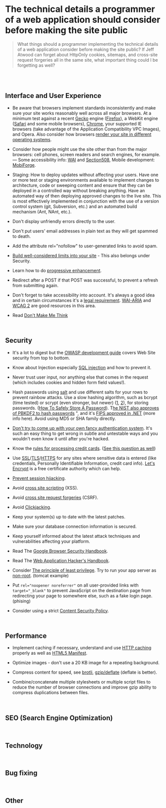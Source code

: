 # The technical details a programmer of a web application should consider before making the site public

> What things should a programmer implementing the technical details of a web application consider before making the site public? If Jeff Atwood can forget about HttpOnly cookies, sitemaps, and cross-site request forgeries all in the same site, what important thing could I be forgetting as well?

<bR>
<br>

## Interface and User Experience

- Be aware that browsers implement standards inconsistently and make sure your site works reasonably well across all major browsers. At a minimum test against a recent [Gecko](https://en.wikipedia.org/wiki/Gecko_%28layout_engine%29) engine ([Firefox](https://www.mozilla.org/en-US/firefox/new/?redirect_source=firefox-com)), a WebKit engine ([Safari](https://www.apple.com/safari/) and some mobile browsers), [Chrome](https://www.google.com/chrome/), your supported IE browsers (take advantage of the Application Compatibility VPC Images), and Opera. Also consider how browsers [render your site in different operating systems](http://browsershots.org/).

- Consider how people might use the site other than from the major browsers: cell phones, screen readers and search engines, for example. — Some accessibility info: [WAI](https://www.w3.org/WAI/) and [Section508](), Mobile development: [MobiForge](https://mobiforge.com/).

- Staging: How to deploy updates without affecting your users. Have one or more test or staging environments available to implement changes to architecture, code or sweeping content and ensure that they can be deployed in a controlled way without breaking anything. Have an automated way of then deploying approved changes to the live site. This is most effectively implemented in conjunction with the use of a version control system (git, Subversion, etc.) and an automated build mechanism (Ant, NAnt, etc.).

- Don't display unfriendly errors directly to the user.

- Don't put users' email addresses in plain text as they will get spammed to death.

- Add the attribute rel="nofollow" to user-generated links to avoid spam.

- [Build well-considered limits into your site](https://blog.codinghorror.com/rate-limiting-and-velocity-checking/) - This also belongs under Security.

- Learn how to do [progressive enhancement](https://en.wikipedia.org/wiki/Progressive_enhancement).

- Redirect after a POST if that POST was successful, to prevent a refresh from submitting again.

- Don't forget to take accessibility into account. It's always a good idea and in certain circumstances it's a [legal requirement](). [WAI-ARIA](https://www.w3.org/WAI/standards-guidelines/aria/) and [WCAG 2](https://www.w3.org/TR/WCAG20/) are good resources in this area.

- Read [Don't Make Me Think](http://www.sensible.com/dmmt.html)

<br>

## Security

- It's a lot to digest but the [OWASP development guide](https://wiki.owasp.org/index.php/OWASP_Guide_Project) covers Web Site security from top to bottom.

- Know about Injection especially [SQL injection](https://en.wikipedia.org/wiki/SQL_injection) and how to prevent it.

- Never trust user input, nor anything else that comes in the request (which includes cookies and hidden form field values!).

- Hash passwords using [salt](https://security.stackexchange.com/questions/21263/how-to-apply-a-pepper-correctly-to-bcrypt) and use different salts for your rows to prevent rainbow attacks. Use a slow hashing algorithm, such as bcrypt (time tested) or scrypt (even stronger, but newer) ([1](https://it.slashdot.org/comments.pl?sid=1987632&cid=35149842), [2](http://www.tarsnap.com/scrypt.html)), for storing passwords. ([How To Safely Store A Password](https://codahale.com/how-to-safely-store-a-password/)). T[he NIST also approves of PBKDF2 to hash passwords](https://security.stackexchange.com/questions/7689/clarification-needed-for-nists-whitepaper-recommendation-for-password-based-ke) ", and it's [FIPS approved in .NET](https://security.stackexchange.com/questions/2131/reference-implementation-of-c-password-hashing-and-verification/2136#2136) (more info here). Avoid using MD5 or SHA family directly.

- [Don't try to come up with your own fancy authentication system](https://stackoverflow.com/questions/1581610/how-can-i-store-my-users-passwords-safely/1581919#1581919). It's such an easy thing to get wrong in subtle and untestable ways and you wouldn't even know it until after you're hacked.

- Know the [rules for processing credit cards](https://www.pcisecuritystandards.org/). ([See this question as well](https://stackoverflow.com/questions/51094/payment-processors-what-do-i-need-to-know-if-i-want-to-accept-credit-cards-on))

- Use [SSL](https://developer.mozilla.org/en-US/docs/Mozilla/Projects/NSS)/[TLS](https://developer.mozilla.org/en-US/docs/Mozilla/Projects/NSS)/[HTTPS](https://en.wikipedia.org/wiki/Session_hijacking#Prevention) for any sites where sensitive data is entered (like credentials, Personally Identifiable Information, credit card info). [Let's Encrypt](https://letsencrypt.org/) is a free certificate authority which can help.

- [Prevent session hijacking](https://en.wikipedia.org/wiki/Session_hijacking#Prevention).

- Avoid [cross site scripting](https://en.wikipedia.org/wiki/Cross-site_scripting) (XSS).

- Avoid [cross site request forgeries](https://en.wikipedia.org/wiki/Cross-site_request_forgery) (CSRF).

- Avoid [Clickjacking](https://en.wikipedia.org/wiki/Clickjacking).

- Keep your system(s) up to date with the latest patches.

- Make sure your database connection information is secured.

- Keep yourself informed about the latest attack techniques and vulnerabilities affecting your platform.

- Read The [Google Browser Security Handbook](https://code.google.com/archive/p/browsersec/).

- Read The [Web Application Hacker's Handbook](https://www.amazon.com/dp/0470170778/).

- Consider [The principle of least privilege](https://en.wikipedia.org/wiki/Principle_of_least_privilege). Try to run your app server as [non-root](https://security.stackexchange.com/questions/47576/do-simple-linux-servers-really-need-a-non-root-user-for-security-reasons). (tomcat example)

- Put `rel="noopener noreferrer"` on all user-provided links with `target="_blank"` to prevent JavaScript on the destination page from redirecting your page to somewhere else, such as a fake login page. (phising)

- Consider using a strict [Content Security Policy](https://csp.withgoogle.com/docs/index.html).

<br>

## Performance

- Implement caching if necessary, understand and use [HTTP caching](https://www.mnot.net/cache_docs/) properly as well as [HTML5 Manifest](https://www.w3.org/TR/2011/WD-html5-20110525/offline.html).

- Optimize images - don't use a 20 KB image for a repeating background.

- Compress content for speed, see [brotli](https://www.smashingmagazine.com/2016/10/next-generation-server-compression-with-brotli/), [gzip/deflate](https://developer.yahoo.com/performance/rules.html?guccounter=1#gzip) (deflate is better).

- Combine/concatenate multiple stylesheets or multiple script files to reduce the number of browser connections and improve gzip ability to compress duplications between files.

<br>

## SEO (Search Engine Optimization)


<br>

## Technology

<br>

## Bug fixing

<br>

## Other
